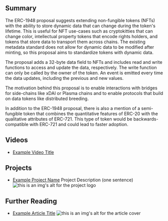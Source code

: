 ## Summary

The ERC-1948 proposal suggests extending non-fungible tokens (NFTs) with the ability to store dynamic data that can change during the token's lifetime. This is useful for NFT use-cases such as cryptokitties that can change color, intellectual property tokens that encode rights holders, and tokens that store data to transport them across chains. The existing metadata standard does not allow for dynamic data to be modified after minting, so this proposal aims to standardize tokens with dynamic data. 

The proposal adds a 32-byte data field to NFTs and includes read and write functions to access and update the data, respectively. The write function can only be called by the owner of the token. An event is emitted every time the data updates, including the previous and new values. 

The motivation behind this proposal is to enable interactions with bridges for side-chains like xDAI or Plasma chains and to enable protocols that build on data tokens like distributed breeding. 

In addition to the ERC-1948 proposal, there is also a mention of a semi-fungible token that combines the quantitative features of ERC-20 with the qualitative attributes of ERC-721. This type of token would be backwards-compatible with ERC-721 and could lead to faster adoption.

## Videos

- [Example Video Title](https://www.youtube.com/watch?v=TDGq4aeevgY)

## Projects

- [Example Project Name](https://xxxx.xxx/xxxxx) Project Description (one sentence) ![this is an img's alt for the project logo](https://xxxx.xxx/project-logo.xxx)

## Further Reading

- [Example Article Title](https://xxxx.xxx/xxxxx) ![this is an img's alt for the article cover](https://xxxx.xxx/article-cover.xxx)
